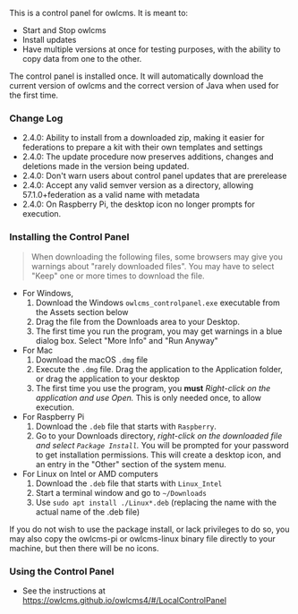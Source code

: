 This is a control panel for owlcms.  It is meant to:

- Start and Stop owlcms
- Install updates
- Have multiple versions at once for testing purposes, with the ability to copy data from one to the other.

The control panel is installed once. It will automatically download the current version of owlcms and the correct version of Java when used for the first time.

### Change Log

- 2.4.0: Ability to install from a downloaded zip, making it easier for federations to prepare a kit with their own templates and settings
- 2.4.0: The update procedure now preserves additions, changes and deletions made in the version being updated.
- 2.4.0: Don't warn users about control panel updates that are prerelease
- 2.4.0: Accept any valid semver version as a directory, allowing 57.1.0+federation as a valid name with metadata
- 2.4.0: On Raspberry Pi, the desktop icon no longer prompts for execution.

### Installing the Control Panel

> When downloading the following files, some browsers may give you warnings about "rarely downloaded files".   You may have to select "Keep" one or more times to download the file.

- For Windows, 
  1. Download the Windows `owlcms_controlpanel.exe` executable from the Assets section below
  2. Drag the file from the Downloads area to your Desktop. 
  3. The first time you run the program, you may get warnings in a blue dialog box.  Select "More Info" and "Run Anyway"
- For Mac
  1. Download the macOS `.dmg`  file
  4. Execute the `.dmg` file.  Drag the application to the Application folder, or drag the application to your desktop
  5. The first time you use the program, you **must** *Right-click on the application and use Open.*  This is only needed once, to allow execution.
- For Raspberry Pi
  1. Download the `.deb` file that starts with `Raspberry`.
  2. Go to your Downloads directory, *right-click on the downloaded file and select `Package Install`.*
     You will be prompted for your password to get installation permissions. This will create a desktop icon, and an entry in the "Other" section of the system menu.
- For Linux on Intel or AMD computers
  1. Download the `.deb` file that starts with `Linux_Intel`
  2. Start a terminal window and go to `~/Downloads`
  6. Use `sudo apt install ./Linux*.deb` (replacing the name with the actual name of the .deb file)

If you do not wish to use the package install, or lack privileges to do so, you may also copy the owlcms-pi or owlcms-linux binary file directly to your machine, but then there will be no icons.

### Using the Control Panel

- See the instructions at https://owlcms.github.io/owlcms4/#/LocalControlPanel